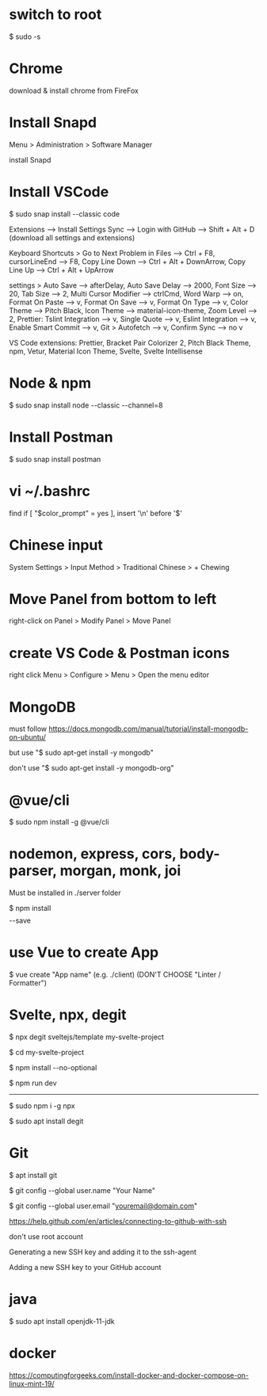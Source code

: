 # switch to root

$ sudo -s

# Chrome

download & install chrome from FireFox

# Install Snapd

Menu > Administration > Software Manager

install Snapd

# Install VSCode

$ sudo snap install --classic code

Extensions --> Install Settings Sync --> Login with GitHub --> Shift + Alt + D (download all settings and extensions)

Keyboard Shortcuts > Go to Next Problem in Files --> Ctrl + F8, cursorLineEnd --> F8, Copy Line Down --> Ctrl + Alt + DownArrow, Copy Line Up --> Ctrl + Alt + UpArrow

settings > Auto Save --> afterDelay, Auto Save Delay --> 2000, Font Size --> 20, Tab Size --> 2, Multi Cursor Modifier --> ctrlCmd, Word Warp --> on, Format On Paste --> v, Format On Save --> v, Format On Type --> v, Color Theme --> Pitch Black, Icon Theme --> material-icon-theme, Zoom Level --> 2, Prettier: Tslint Integration --> v, Single Quote --> v, Eslint Integration --> v, Enable Smart Commit --> v, Git > Autofetch --> v, Confirm Sync --> no v

VS Code extensions: Prettier, Bracket Pair Colorizer 2, Pitch Black Theme, npm, Vetur, Material Icon Theme, Svelte, Svelte Intellisense

# Node & npm

$ sudo snap install node --classic --channel=8

# Install Postman

$ sudo snap install postman

# vi ~/.bashrc

find if [ "$color_prompt" = yes ], insert '\n' before '\$'

# Chinese input

System Settings > Input Method > Traditional Chinese > + Chewing

# Move Panel from bottom to left

right-click on Panel > Modify Panel > Move Panel

# create VS Code & Postman icons

right click Menu > Configure > Menu > Open the menu editor

# MongoDB

must follow https://docs.mongodb.com/manual/tutorial/install-mongodb-on-ubuntu/

but use "$ sudo apt-get install -y mongodb"

don't use "$ sudo apt-get install -y mongodb-org"

# @vue/cli

$ sudo npm install -g @vue/cli

# nodemon, express, cors, body-parser, morgan, monk, joi

Must be installed in ./server folder

$ npm install $$$$ --save

# use Vue to create App

$ vue create "App name" (e.g. ./client) (DON'T CHOOSE "Linter / Formatter")

# Svelte, npx, degit

$ npx degit sveltejs/template my-svelte-project

$ cd my-svelte-project

$ npm install --no-optional

$ npm run dev

--------------------------------------

$ sudo npm i -g npx

$ sudo apt install degit

# Git

$ apt install git

$ git config --global user.name "Your Name"

$ git config --global user.email "youremail@domain.com"

https://help.github.com/en/articles/connecting-to-github-with-ssh

don't use root account

Generating a new SSH key and adding it to the ssh-agent

Adding a new SSH key to your GitHub account

# java

$ sudo apt install openjdk-11-jdk

# docker

https://computingforgeeks.com/install-docker-and-docker-compose-on-linux-mint-19/

